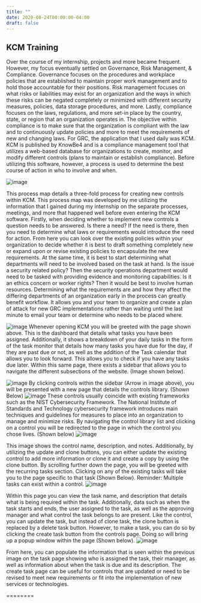 ```yaml
---
title: ""
date: 2020-08-24T00:00:00-04:00
draft: false
---
```

## KCM Training

Over the course of my internship, projects and more became frequent. However, my focus eventually settled on Governance, Risk Management, & Compliance. Governance focuses on the procedures and workplace policies that are established to maintain proper work management and to hold those accountable for their positions. Risk management focuses on what risks or liabilities may exist for an organization and the ways in which these risks can be negated completely or minimized with different security measures, policies, data storage procedures, and more. Lastly, compliance focuses on the laws, regulations, and more set-in place by the country, state, or region that an organization operates in. The objective within compliance is to make sure that the organization is compliant with the law and to continuously update policies and more to meet the requirements of new and changing laws.
	For GRC, the application that I used daily was KCM. KCM is published by KnowBe4 and is a compliance management tool that utilizes a web-based database for organizations to create, monitor, and modify different controls (plans to maintain or establish compliance). Before utilizing this software, however, a process is used to determine the best course of action in who to involve and when.

![image](https://cpaboutme.netlify.app/ICT696-1)

This process map details a three-fold process for creating new controls within KCM. This process map was developed by me utilizing the information that I gained during my internship on the separate processes, meetings, and more that happened well before even entering the KCM software.
	Firstly, when deciding whether to implement new controls a question needs to be answered. Is there a need? If the need is there, then you need to determine what laws or requirements would introduce the need for action. From here you can look over the existing policies within your organization to decide whether it is best to draft something completely new or expand upon or revise existing policies to encapsulate the new requirements. At the same time, it is best to start determining what departments will need to be involved based on the task at hand. Is the issue a security related policy? Then the security operations department would need to be tasked with providing evidence and monitoring capabilities. Is it an ethics concern or worker rights? Then it would be best to involve human resources. Determining what the requirements are and how they affect the differing departments of an organization early in the process can greatly benefit workflow. It allows you and your team to organize and create a plan of attack for new GRC implementations rather than waiting until the last minute to email your team or determine who needs to be placed where.

![image](https://cpaboutme.netlify.app/ICT696-2)
Whenever opening KCM you will be greeted with the page shown above. This is the dashboard that details what tasks you have been assigned. Additionally, it shows a breakdown of your daily tasks in the form of the task monitor that details how many tasks you have due for the day, if they are past due or not, as well as the addition of the Task calendar that allows you to look forward. This allows you to check if you have any tasks due later. 
Within this same page, there exists a sidebar that allows you to navigate the different subsections of the website. (Image shown below).

![image](https://cpaboutme.netlify.app/ICT696-3)
By clicking controls within the sidebar (Arrow in image above), you will be presented with a new page that details the controls library. (Shown Below)
![image](https://cpaboutme.netlify.app/ICT696-4)
These controls usually coincide with existing frameworks such as the NIST Cybersecurity Framework. The National Institute of Standards and Technology cybersecurity framework introduces main techniques and guidelines for measures to place into an organization to manage and minimize risks. 
By navigating the control library list and clicking on a control you will be redirected to the page in which the control you chose lives. (Shown below)
![image](https://cpaboutme.netlify.app/ICT696-5)

This image shows the control name, description, and notes. Additionally, by utilizing the update and clone buttons, you can either update the existing control to add more information or clone it and create a copy by using the clone button. By scrolling further down the page, you will be greeted with the recurring tasks section. Clicking on any of the existing tasks will take you to the page specific to that task (Shown Below). Reminder: Multiple tasks can exist within a control.
![image](https://cpaboutme.netlify.app/ICT696-6)

Within this page you can view the task name, and description that details what is being required within the task. Additionally, data such as when the task starts and ends, the user assigned to the task, as well as the approving manager and what control the task belongs to are present. Like the control, you can update the task, but instead of clone task, the clone button is replaced by a delete task button. 
       However, to make a task, you can do so by clicking the create task button from the controls page. Doing so will bring up a popup window within the page (Shown below). 
![image](https://cpaboutme.netlify.app/ICT696-7)

From here, you can populate the information that is seen within the previous image on the task page showing who is assigned the task, their manager, as well as information about when the task is due and its description. The create task page can be useful for controls that are updated or need to be revised to meet new requirements or fit into the implementation of new services or technologies. 



========

